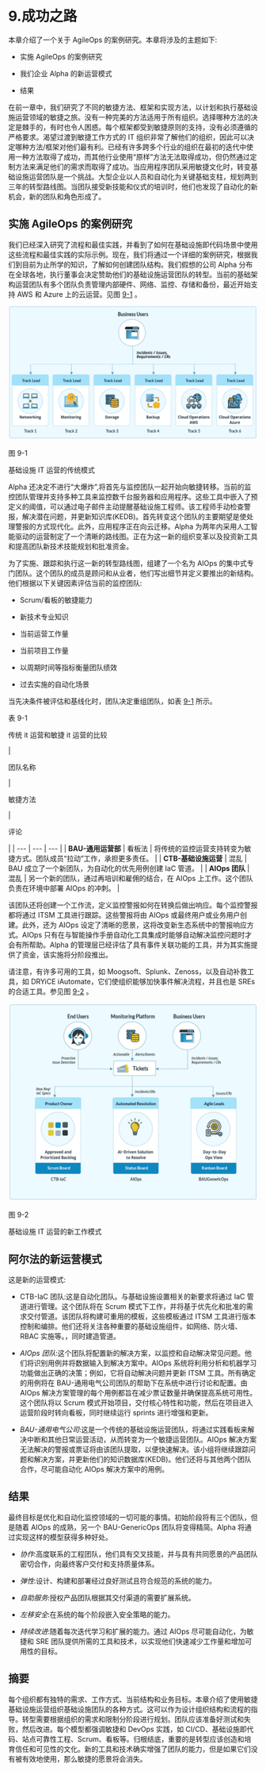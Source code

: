 # 9.成功之路

本章介绍了一个关于 AgileOps 的案例研究。本章将涉及的主题如下:

*   实施 AgileOps 的案例研究

*   我们企业 Alpha 的新运营模式

*   结果

在前一章中，我们研究了不同的敏捷方法、框架和实现方法，以计划和执行基础设施运营领域的敏捷之旅。没有一种完美的方法适用于所有组织。选择哪种方法的决定是棘手的，有时也令人困惑。每个框架都受到敏捷原则的支持，没有必须遵循的严格要求。渴望过渡到敏捷工作方式的 IT 组织非常了解他们的组织，因此可以决定哪种方法/框架对他们最有利。已经有许多跨多个行业的组织在最初的迭代中使用一种方法取得了成功，而其他行业使用“原样”方法无法取得成功，但仍然通过定制方法来满足他们的需求而取得了成功。当应用程序团队采用敏捷文化时，转变基础设施运营团队是一个挑战。大型企业以人员和自动化为关键基础支柱，规划两到三年的转型路线图。当团队接受新技能和仪式的培训时，他们也发现了自动化的新机会，新的团队和角色形成了。

## 实施 AgileOps 的案例研究

我们已经深入研究了流程和最佳实践，并看到了如何在基础设施即代码场景中使用这些流程和最佳实践的实际示例。现在，我们将通过一个详细的案例研究，根据我们到目前为止所学的知识，了解如何创建团队结构。我们假想的公司 Alpha 分布在全球各地，执行董事会决定赞助他们的基础设施运营团队的转型。当前的基础架构运营团队有多个团队负责管理内部硬件、网络、监控、存储和备份，最近开始支持 AWS 和 Azure 上的云运营。见图 [9-1](#Fig1) 。

![img/521084_1_En_9_Fig1_HTML.png](img/521084_1_En_9_Fig1_HTML.png)

图 9-1

基础设施 IT 运营的传统模式

Alpha 还决定不进行“大爆炸”,将首先与监控团队一起开始向敏捷转移。当前的监控团队管理并支持多种工具来监控数千台服务器和应用程序。这些工具中嵌入了预定义的阈值，可以通过电子邮件主动提醒基础设施工程师。该工程师手动检查警报，解决潜在问题，并更新知识库(KEDB)。首先转变这个团队的主要期望是使处理警报的方式现代化。此外，应用程序正在向云迁移。Alpha 为两年内采用人工智能驱动的运营制定了一个清晰的路线图。正在为这一新的组织变革以及投资新工具和提高团队新技术技能规划和批准资金。

为了实施、跟踪和执行这一新的转型路线图，组建了一个名为 AIOps 的集中式专门团队。这个团队的成员是顾问和从业者，他们写出细节并定义要推出的新结构。他们根据以下关键因素评估当前的监控团队:

*   Scrum/看板的敏捷能力

*   新技术专业知识

*   当前运营工作量

*   当前项目工作量

*   以周期时间等指标衡量团队绩效

*   过去实施的自动化场景

当先决条件被评估和基线化时，团队决定重组团队，如表 [9-1](#Tab1) 所示。

表 9-1

传统 it 运营和敏捷 it 运营的比较

<colgroup><col class="tcol1 align-left"> <col class="tcol2 align-left"> <col class="tcol3 align-left"></colgroup> 
| 

团队名称

 | 

敏捷方法

 | 

评论

 |
| --- | --- | --- |
| **BAU-通用运营部** | 看板法 | 将传统的监控运营支持转变为敏捷方式。团队成员“拉动”工作，承担更多责任。 |
| **CTB-基础设施运营** | 混乱 | BAU 成立了一个新团队，为自动化的优先用例创建 IaC 管道。 |
| **AIOps 团队** | 混乱 | 另一个新的团队，通过再培训和雇佣的结合，在 AIOps 上工作。这个团队负责在环境中部署 AIOps 的冲刺。 |

该团队还将创建一个工作流，定义监控警报如何在转换后做出响应。每个监控警报都将通过 ITSM 工具进行跟踪。这些警报将由 AIOps 或最终用户或业务用户创建。此外，还为 AIOps 设定了清晰的愿景，这将改变新生态系统中的警报响应方式。AIOps 只有在与智能操作手册自动化工具集成时能够自动解决监控问题时才会有所帮助。Alpha 的管理层已经评估了具有事件关联功能的工具，并为其实施提供了资金，该实施将分阶段推出。

请注意，有许多可用的工具，如 Moogsoft、Splunk、Zenoss，以及自动补救工具，如 DRYiCE iAutomate，它们使组织能够加快事件解决流程，并且也是 SREs 的合适工具。参见图 [9-2](#Fig2) 。

![img/521084_1_En_9_Fig2_HTML.jpg](img/521084_1_En_9_Fig2_HTML.jpg)

图 9-2

基础设施 IT 运营的新工作模式

## 阿尔法的新运营模式

这是新的运营模式:

*   CTB-IaC 团队:这是自动化团队。与基础设施设置相关的新要求将通过 IaC 管道进行管理。这个团队将在 Scrum 模式下工作，并将基于优先化和批准的需求交付管道。该团队将构建可重用的模板，这些模板通过 ITSM 工具进行版本控制和编排。他们还将关注各种重要的基础设施组件，如网络、防火墙、RBAC 实施等。，同时建造管道。

*   *AIOps 团队*:这个团队将配置新的解决方案，以监控和自动解决常见问题。他们将识别用例并将数据输入到解决方案中。AIOps 系统将利用分析和机器学习功能做出正确的决策；例如，它将自动解决问题并更新 ITSM 工具。所有确定的用例将在 BAU-通用电气公司团队的帮助下在系统中进行讨论和配置。由 AIOps 解决方案管理的每个用例都旨在减少票证数量并确保提高系统可用性。这个团队将以 Scrum 模式开始项目，交付核心特性和功能，然后在项目进入运营阶段时转向看板，同时继续运行 sprints 进行增强和更新。

*   *BAU-通用电气公司*:这是一个传统的基础设施运营团队，将通过实践看板来解决中断和其他日常运营活动，从而转变为一个敏捷运营团队。AIOps 解决方案无法解决的警报或票证将由该团队提取，以便快速解决。该小组将继续跟踪问题和解决方案，并更新他们的知识数据库(KEDB)。他们还将与其他两个团队合作，尽可能自动化 AIOps 解决方案中的用例。

## 结果

最终目标是优化和自动化监控领域的一切可能的事情。初始阶段将有三个团队，但是随着 AIOps 的成熟，另一个 BAU-GenericOps 团队将变得精简。Alpha 将通过实现这样的模型获得多种好处。

*   *协作*:高度联系的工程团队，他们具有交叉技能，并与具有共同愿景的产品团队密切合作，向最终客户交付和支持质量体系。

*   *弹性*:设计、构建和部署经过良好测试且符合规范的系统的能力。

*   *自助服务*:授权产品团队根据其交付渠道的需要扩展系统。

*   *左移安全*:在系统的每个阶段嵌入安全策略的能力。

*   *持续改进*:随着每次迭代学习和扩展的能力。通过 AIOps 尽可能自动化，为敏捷和 SRE 团队提供所需的工具和技术，以实现他们快速减少工作量和增加可用性的目标。

## 摘要

每个组织都有独特的需求、工作方式、当前结构和业务目标。本章介绍了使用敏捷基础设施运营组织基础设施团队的各种方式。这可以作为设计组织结构和流程的指导。转型需要根据组织的需求和限制分阶段进行规划。团队应该准备好测试和失败，然后改进。每个模型都强调敏捷和 DevOps 实践，如 CI/CD、基础设施即代码、站点可靠性工程、Scrum、看板等。归根结底，重要的是转型应该创造和培育信任和可见性的文化。新的工具和技术确实增强了团队的能力，但是如果它们没有被有效地使用，那么敏捷的愿景将会消失。